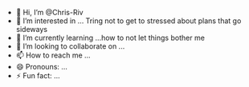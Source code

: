 - 👋 Hi, I’m @Chris-Riv
- 👀 I’m interested in ... Tring not to get to stressed about plans that go sideways
- 🌱 I’m currently learning ...how to not let things bother me
- 💞️ I’m looking to collaborate on ...
- 📫 How to reach me ...
- 😄 Pronouns: ...
- ⚡ Fun fact: ...

<!---
Chris-Riv/Chris-Riv is a ✨ special ✨ repository because its `README.md` (this file) appears on your GitHub profile.
You can click the Preview link to take a look at your changes.
--->
